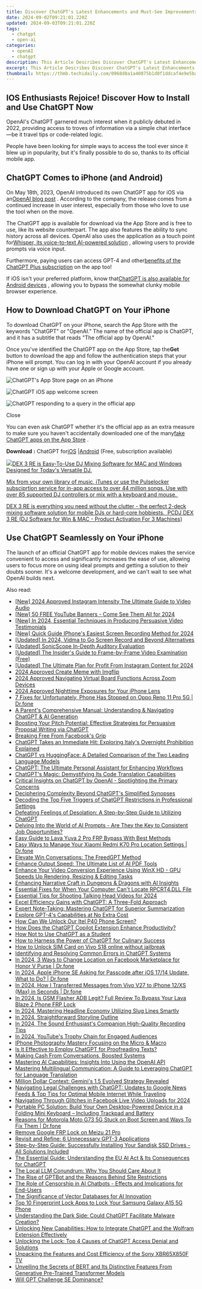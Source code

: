 ```yaml
---
title: Discover ChatGPT's Latest Enhancements and Must-See Improvements
date: 2024-09-02T09:21:01.220Z
updated: 2024-09-03T09:21:01.220Z
tags:
  - chatgpt
  - open-ai
categories:
  - openAI
  - chatgpt
description: This Article Describes Discover ChatGPT's Latest Enhancements and Must-See Improvements
excerpt: This Article Describes Discover ChatGPT's Latest Enhancements and Must-See Improvements
thumbnail: https://thmb.techidaily.com/0968d8a1a40875b1d0f1ddcaf4e9e5bab94f3c356978aa0b36076c07c7f8f9da.jpg
---
```


## IOS Enthusiasts Rejoice! Discover How to Install and Use ChatGPT Now

 OpenAI's ChatGPT garnered much interest when it publicly debuted in 2022, providing access to troves of information via a simple chat interface—be it travel tips or code-related logic.

 People have been looking for simple ways to access the tool ever since it blew up in popularity, but it's finally possible to do so, thanks to its official mobile app.

## ChatGPT Comes to iPhone (and Android)

 On May 18th, 2023, OpenAI introduced its own ChatGPT app for iOS via an[OpenAI blog post](https://openai.com/blog/introducing-the-chatgpt-app-for-ios) . According to the company, the release comes from a continued increase in user interest, especially from those who love to use the tool when on the move.

 The ChatGPT app is available for download via the App Store and is free to use, like its website counterpart. The app also features the ability to sync history across all devices. OpenAI also uses the application as a touch point for[Whisper, its voice-to-text AI-powered solution](https://www.makeuseof.com/dictate-documents-openai-whisper/) , allowing users to provide prompts via voice input.

 Furthermore, paying users can access GPT-4 and other[benefits of the ChatGPT Plus subscription](https://www.makeuseof.com/chatgpt-plus-subscription-worth-it/) on the app too!

 If iOS isn't your preferred platform, know that[ChatGPT is also available for Android devices](https://www.makeuseof.com/chatgpt-is-now-available-on-android/) , allowing you to bypass the somewhat clunky mobile browser experience.

## How to Download ChatGPT on Your iPhone

 To download ChatGPT on your iPhone, search the App Store with the keywords "ChatGPT" or "OpenAI." The name of the official app is ChatGPT, and it has a subtitle that reads "The official app by OpenAI."

 Once you've identified the ChatGPT app on the App Store, tap the**Get** button to download the app and follow the authentication steps that your iPhone will prompt. You can log in with your OpenAI account if you already have one or sign up with your Apple or Google account.

![ChatGPT's App Store page on an iPhone](https://static1.makeuseofimages.com/wordpress/wp-content/uploads/2023/08/chatgpt-s-app-store-page-on-an-iphone.jpg)

![ChatGPT iOS app welcome screen](https://static1.makeuseofimages.com/wordpress/wp-content/uploads/2023/08/chatgpt-ios-app-welcome-screen.jpg)

![ChatGPT responding to a query in the official app](https://static1.makeuseofimages.com/wordpress/wp-content/uploads/2023/08/chatgpt-responding-to-a-query-in-the-official-app.jpg)

Close

 You can even ask ChatGPT whether it's the official app as an extra measure to make sure you haven't accidentally downloaded one of the many[fake ChatGPT apps on the App Store](https://www.makeuseof.com/how-to-spot-fake-chatgpt-app-on-apple-app-store/) .

**Download** **:** ChatGPT for[iOS](http://apps.apple.com/app/openai-chatgpt/id6448311069) |[Android](https://www.anrdoezrs.net/links/7251228/type/dlg/sid/UUmuoUeUpU2025542/https://play.google.com/store/apps/details?id=com.openai.chatgpt&hl=en&gl=US) (Free, subscription available)

<!-- affiliate ads begin -->
<a href="https://shop.pcdj.com/order/checkout.php?PRODS=4698827&QTY=1&AFFILIATE=108875&CART=1"> <img src="https://secure.avangate.com/images/merchant/47f4b6321e9fd8e8f7326a6adc1a7c1e/products/dex3REpage-newmainscreenshot.png" border="0">DEX 3 RE is Easy-To-Use DJ Mixing Software for MAC and Windows Designed for Today's Versatile DJ. 

 Mix from your own library of music, iTunes or use the Pulselocker subsciprtion service for in-app access to over 44 million songs. Use with over 85 supported DJ controllers or mix with a keyboard and mouse.  

 DEX 3 RE is everything you need without the clutter - the perfect 2-deck mixing software solution for mobile DJs or hard-core hobbiests.  
 PCDJ DEX 3 RE (DJ Software for Win & MAC - Product Activation For 3 Machines)</a>
<!-- affiliate ads end -->
## Use ChatGPT Seamlessly on Your iPhone

 The launch of an official ChatGPT app for mobile devices makes the service convenient to access and significantly increases the ease of use, allowing users to focus more on using ideal prompts and getting a solution to their doubts sooner. It's a welcome development, and we can't wait to see what OpenAI builds next.


<ins class="adsbygoogle"
     style="display:block"
     data-ad-format="autorelaxed"
     data-ad-client="ca-pub-7571918770474297"
     data-ad-slot="1223367746"></ins>



<ins class="adsbygoogle"
     style="display:block"
     data-ad-client="ca-pub-7571918770474297"
     data-ad-slot="8358498916"
     data-ad-format="auto"
     data-full-width-responsive="true"></ins>

<span class="atpl-alsoreadstyle">Also read:</span>
<div><ul>
<li><a href="https://instagram-video-recordings.techidaily.com/new-2024-approved-instagram-intensity-the-ultimate-guide-to-video-audio/"><u>[New] 2024 Approved  Instagram Intensity  The Ultimate Guide to Video Audio</u></a></li>
<li><a href="https://youtube-web.techidaily.com/0-free-youtube-banners-come-see-them-all-for-2024/"><u>[New] 50 FREE YouTube Banners - Come See Them All for 2024</u></a></li>
<li><a href="https://fox-http.techidaily.com/new-in-2024-essential-techniques-in-producing-persuasive-video-testimonials/"><u>[New] In 2024, Essential Techniques in Producing Persuasive Video Testimonials</u></a></li>
<li><a href="https://screen-activity-recording.techidaily.com/new-quick-guide-iphones-easiest-screen-recording-method-for-2024/"><u>[New] Quick Guide  IPhone's Easiest Screen Recording Method for 2024</u></a></li>
<li><a href="https://digital-screen-recording.techidaily.com/updated-in-2024-vidma-to-go-screen-record-and-beyond-alternatives/"><u>[Updated] In 2024, Vidma to Go  Screen Record and Beyond Alternatives</u></a></li>
<li><a href="https://screen-activity-recording.techidaily.com/updated-sonicscope-in-depth-auditory-evaluation/"><u>[Updated] SonicScope  In-Depth Auditory Evaluation</u></a></li>
<li><a href="https://facebook-video-footage.techidaily.com/updated-the-insiders-guide-to-frame-by-frame-video-examination-free/"><u>[Updated] The Insider's Guide to Frame-by-Frame Video Examination (Free)</u></a></li>
<li><a href="https://instagram-video-recordings.techidaily.com/updated-the-ultimate-plan-for-profit-from-instagram-content-for-2024/"><u>[Updated] The Ultimate Plan for Profit From Instagram Content for 2024</u></a></li>
<li><a href="https://fox-info.techidaily.com/2024-approved-create-meme-with-imgflip/"><u>2024 Approved  Create Meme with Imgflip</u></a></li>
<li><a href="https://on-screen-recording.techidaily.com/2024-approved-navigating-virtual-board-functions-across-zoom-devices/"><u>2024 Approved  Navigating Virtual Board Functions Across Zoom Devices</u></a></li>
<li><a href="https://extra-skills.techidaily.com/2024-approved-nighttime-exposures-for-your-iphone-lens/"><u>2024 Approved  Nighttime Exposures for Your iPhone Lens</u></a></li>
<li><a href="https://howto.techidaily.com/7-fixes-for-unfortunately-phone-has-stopped-on-oppo-reno-11-pro-5g-drfone-by-drfone-fix-android-problems-fix-android-problems/"><u>7 Fixes for Unfortunately, Phone Has Stopped on Oppo Reno 11 Pro 5G | Dr.fone</u></a></li>
<li><a href="https://driver-install.techidaily.com/a-parents-comprehensive-manual-understanding-and-navigating-chatgpt-and-ai-generation/"><u>A Parent's Comprehensive Manual: Understanding & Navigating ChatGPT & AI Generation</u></a></li>
<li><a href="https://tech-hub.techidaily.com/boosting-your-pitch-potential-effective-strategies-for-persuasive-proposal-writing-via-chatgpt/"><u>Boosting Your Pitch Potential: Effective Strategies for Persuasive Proposal Writing via ChatGPT</u></a></li>
<li><a href="https://facebook.techidaily.com/breaking-free-from-facebooks-grip/"><u>Breaking Free From Facebook's Grip</u></a></li>
<li><a href="https://tech-hub.techidaily.com/chatgpt-takes-an-immediate-hit-exploring-italys-overnight-prohibition-explained/"><u>ChatGPT Takes an Immediate Hit: Exploring Italy's Overnight Prohibition Explained</u></a></li>
<li><a href="https://tech-hub.techidaily.com/chatgpt-vs-huggingface-a-detailed-comparison-of-the-two-leading-language-models/"><u>ChatGPT vs HuggingFace: A Detailed Comparison of the Two Leading Language Models</u></a></li>
<li><a href="https://tech-hub.techidaily.com/chatgpt-the-ultimate-personal-assistant-for-enhancing-workflows/"><u>ChatGPT: The Ultimate Personal Assistant for Enhancing Workflows</u></a></li>
<li><a href="https://tech-hub.techidaily.com/chatgpts-magic-demystifying-its-code-translation-capabilities/"><u>ChatGPT's Magic: Demystifying Its Code Translation Capabilities</u></a></li>
<li><a href="https://tech-hub.techidaily.com/critical-insights-on-chatgpt-by-openai-spotlighting-the-primary-concerns/"><u>Critical Insights on ChatGPT by OpenAI - Spotlighting the Primary Concerns</u></a></li>
<li><a href="https://tech-hub.techidaily.com/deciphering-complexity-beyond-chatgpts-simplified-synopses/"><u>Deciphering Complexity Beyond ChatGPT's Simplified Synopses</u></a></li>
<li><a href="https://tech-hub.techidaily.com/decoding-the-top-five-triggers-of-chatgpt-restrictions-in-professional-settings/"><u>Decoding the Top Five Triggers of ChatGPT Restrictions in Professional Settings</u></a></li>
<li><a href="https://tech-hub.techidaily.com/defeating-feelings-of-desolation-a-step-by-step-guide-to-utilizing-chatgpt/"><u>Defeating Feelings of Desolation: A Step-by-Step Guide to Utilizing ChatGPT</u></a></li>
<li><a href="https://tech-hub.techidaily.com/delving-into-the-world-of-ai-prompts-are-they-the-key-to-consistent-job-opportunities/"><u>Delving Into the World of AI Prompts - Are They the Key to Consistent Job Opportunities?</u></a></li>
<li><a href="https://android-frp.techidaily.com/easy-guide-to-lava-yuva-2-pro-frp-bypass-with-best-methods-by-drfone-android/"><u>Easy Guide to Lava Yuva 2 Pro FRP Bypass With Best Methods</u></a></li>
<li><a href="https://android-location.techidaily.com/easy-ways-to-manage-your-xiaomi-redmi-k70-pro-location-settings-drfone-by-drfone-virtual/"><u>Easy Ways to Manage Your Xiaomi Redmi K70 Pro Location Settings | Dr.fone</u></a></li>
<li><a href="https://tech-hub.techidaily.com/elevate-win-conversations-the-freedgpt-method/"><u>Elevate Win Conversations: The FreedGPT Method</u></a></li>
<li><a href="https://tech-hub.techidaily.com/enhance-output-speed-the-ultimate-list-of-ai-pdf-tools/"><u>Enhance Output Speed: The Ultimate List of AI PDF Tools</u></a></li>
<li><a href="https://some-knowledge.techidaily.com/enhance-your-video-conversion-experience-using-winx-hd-gpu-speeds-up-rendering-resizing-and-editing-tasks/"><u>Enhance Your Video Conversion Experience Using WinX HD - GPU Speeds Up Rendering, Resizing & Editing Tasks</u></a></li>
<li><a href="https://tech-hub.techidaily.com/enhancing-narrative-craft-in-dungeons-and-dragons-with-ai-insights/"><u>Enhancing Narrative Craft in Dungeons & Dragons with AI Insights</u></a></li>
<li><a href="https://techno-recovery.techidaily.com/essential-fixes-for-when-your-computer-cant-locate-rpcrt4dll-file/"><u>Essential Fixes for When Your Computer Can't Locate RPCRT4.DLL File</u></a></li>
<li><a href="https://ai-topics.techidaily.com/essential-tips-for-shooting-talking-head-videos-for-2024/"><u>Essential Tips for Shooting Talking Head Videos for 2024</u></a></li>
<li><a href="https://tech-hub.techidaily.com/excel-efficiency-gains-with-chatgpt-a-three-fold-approach/"><u>Excel Efficiency Gains with ChatGPT: A Three-Fold Approach</u></a></li>
<li><a href="https://tech-hub.techidaily.com/expert-note-taking-mastering-chatgpt-for-superior-summarization/"><u>Expert Note-Taking: Mastering ChatGPT for Superior Summarization</u></a></li>
<li><a href="https://tech-hub.techidaily.com/explore-gpt-4s-capabilities-at-no-extra-cost/"><u>Explore GPT-4's Capabilities at No Extra Cost</u></a></li>
<li><a href="https://unlock-android.techidaily.com/how-can-we-unlock-our-itel-p40-phone-screen-by-drfone-android/"><u>How Can We Unlock Our Itel P40 Phone Screen?</u></a></li>
<li><a href="https://tech-hub.techidaily.com/how-does-the-chatgpt-copilot-extension-enhance-productivity/"><u>How Does the ChatGPT Copilot Extension Enhance Productivity?</u></a></li>
<li><a href="https://tech-hub.techidaily.com/how-not-to-use-chatgpt-as-a-student/"><u>How Not to Use ChatGPT as a Student</u></a></li>
<li><a href="https://tech-hub.techidaily.com/how-to-harness-the-power-of-chatgpt-for-culinary-success/"><u>How to Harness the Power of ChatGPT for Culinary Success</u></a></li>
<li><a href="https://sim-unlock.techidaily.com/how-to-unlock-sim-card-on-vivo-s18-online-without-jailbreak-by-drfone-android/"><u>How to Unlock SIM Card on Vivo S18 online without jailbreak</u></a></li>
<li><a href="https://tech-hub.techidaily.com/identifying-and-resolving-common-errors-in-chatgpt-systems/"><u>Identifying and Resolving Common Errors in ChatGPT Systems</u></a></li>
<li><a href="https://change-location.techidaily.com/in-2024-3-ways-to-change-location-on-facebook-marketplace-for-honor-v-purse-drfone-by-drfone-virtual-android/"><u>In 2024, 3 Ways to Change Location on Facebook Marketplace for Honor V Purse | Dr.fone</u></a></li>
<li><a href="https://iphone-unlock.techidaily.com/in-2024-apple-iphone-se-asking-for-passcode-after-ios-1714-update-what-to-do-drfone-by-drfone-ios/"><u>In 2024, Apple iPhone SE Asking for Passcode after iOS 17/14 Update, What to Do? | Dr.fone</u></a></li>
<li><a href="https://android-transfer.techidaily.com/in-2024-how-i-transferred-messages-from-vivo-v27-to-iphone-12xs-max-in-seconds-drfone-by-drfone-transfer-from-android-transfer-from-android/"><u>In 2024, How I Transferred Messages from Vivo V27 to iPhone 12/XS (Max) in Seconds | Dr.fone</u></a></li>
<li><a href="https://android-frp.techidaily.com/in-2024-is-gsm-flasher-adb-legit-full-review-to-bypass-your-lava-blaze-2-phone-frp-lock-by-drfone-android/"><u>In 2024, Is GSM Flasher ADB Legit? Full Review To Bypass Your Lava Blaze 2 Phone FRP Lock</u></a></li>
<li><a href="https://fox-boxes.techidaily.com/in-2024-mastering-headline-economy-utilizing-slug-lines-smartly/"><u>In 2024, Mastering Headline Economy  Utilizing Slug Lines Smartly</u></a></li>
<li><a href="https://extra-skills.techidaily.com/in-2024-straightforward-storyline-outline/"><u>In 2024, Straightforward Storyline Outline</u></a></li>
<li><a href="https://youtube-data.techidaily.com/24-the-sound-enthusiasts-companion-high-quality-recording-tips/"><u>In 2024, The Sound Enthusiast's Companion  High-Quality Recording Tips</u></a></li>
<li><a href="https://facebook-video-share.techidaily.com/in-2024-youtubes-trophy-chain-for-engaged-audiences/"><u>In 2024, YouTube's Trophy Chain for Engaged Audiences</u></a></li>
<li><a href="https://fox-friendly.techidaily.com/iphone-photography-mastery-focusing-on-the-micro-and-macro/"><u>IPhone Photography Mastery  Focusing on the Micro & Macro</u></a></li>
<li><a href="https://tech-hub.techidaily.com/is-it-effective-to-employ-chatgpt-for-proofreading-texts/"><u>Is It Effective to Employ ChatGPT for Proofreading Texts?</u></a></li>
<li><a href="https://tech-hub.techidaily.com/making-cash-from-conversations-boosted-systems/"><u>Making Cash From Conversations, Boosted Systems</u></a></li>
<li><a href="https://tech-hub.techidaily.com/mastering-ai-capabilities-insights-into-using-the-openai-api/"><u>Mastering AI Capabilities: Insights Into Using the OpenAI API</u></a></li>
<li><a href="https://tech-hub.techidaily.com/mastering-multilingual-communication-a-guide-to-leveraging-chatgpt-for-language-translation/"><u>Mastering Multilingual Communication: A Guide to Leveraging ChatGPT for Language Translation</u></a></li>
<li><a href="https://tech-hub.techidaily.com/million-dollar-context-geminis-15-evolved-strategy-revealed/"><u>Million Dollar Context: Gemini's 1.5 Evolved Strategy Revealed</u></a></li>
<li><a href="https://tech-hub.techidaily.com/navigating-legal-challenges-with-chatgpt-updates-to-google-news-feeds-and-top-tips-for-optimal-mobile-internet-while-traveling/"><u>Navigating Legal Challenges with ChatGPT: Updates to Google News Feeds & Top Tips for Optimal Mobile Internet While Traveling</u></a></li>
<li><a href="https://facebook-video-recording.techidaily.com/navigating-through-glitches-in-facebook-live-video-uploads-for-2024/"><u>Navigating Through Glitches in Facebook Live Video Uploads for 2024</u></a></li>
<li><a href="https://tech-hub.techidaily.com/portable-pc-solution-build-your-own-desktop-powered-device-in-a-folding-mini-keyboard-including-trackpad-and-battery/"><u>Portable PC Solution: Build Your Own Desktop-Powered Device in a Folding Mini Keyboard – Including Trackpad and Battery</u></a></li>
<li><a href="https://fix-guide.techidaily.com/reasons-for-motorola-moto-g73-5g-stuck-on-boot-screen-and-ways-to-fix-them-drfone-by-drfone-fix-android-problems-fix-android-problems/"><u>Reasons for Motorola Moto G73 5G Stuck on Boot Screen and Ways To Fix Them | Dr.fone</u></a></li>
<li><a href="https://review-topics.techidaily.com/remove-google-frp-lock-on-meizu-21-pro-by-drfone-android-unlock-remove-google-frp/"><u>Remove Google FRP Lock on Meizu 21 Pro</u></a></li>
<li><a href="https://tech-hub.techidaily.com/revisit-and-refine-6-unnecessary-gpt-3-applications/"><u>Revisit and Refine: 6 Unnecessary GPT-3 Applications</u></a></li>
<li><a href="https://tech-hub.techidaily.com/step-by-step-guide-successfully-installing-your-sandisk-ssd-drives-all-solutions-included/"><u>Step-by-Step Guide: Successfully Installing Your Sandisk SSD Drives - All Solutions Included</u></a></li>
<li><a href="https://tech-hub.techidaily.com/the-essential-guide-understanding-the-eu-ai-act-and-its-consequences-for-chatgpt/"><u>The Essential Guide: Understanding the EU AI Act & Its Consequences for ChatGPT</u></a></li>
<li><a href="https://tech-hub.techidaily.com/the-local-llm-conundrum-why-you-should-care-about-it/"><u>The Local LLM Conundrum: Why You Should Care About It</u></a></li>
<li><a href="https://tech-hub.techidaily.com/the-rise-of-gptbot-and-the-reasons-behind-site-restrictions/"><u>The Rise of GPTBot and the Reasons Behind Site Restrictions</u></a></li>
<li><a href="https://tech-hub.techidaily.com/the-role-of-censorship-in-ai-chatbots-effects-and-implications-for-end-users/"><u>The Role of Censorship in AI Chatbots - Effects and Implications for End-Users</u></a></li>
<li><a href="https://tech-hub.techidaily.com/the-significance-of-vector-databases-for-ai-innovation/"><u>The Significance of Vector Databases for AI Innovation</u></a></li>
<li><a href="https://android-unlock.techidaily.com/top-10-fingerprint-lock-apps-to-lock-your-samsung-galaxy-a15-5g-phone-by-drfone-android/"><u>Top 10 Fingerprint Lock Apps to Lock Your Samsung Galaxy A15 5G Phone</u></a></li>
<li><a href="https://tech-hub.techidaily.com/understanding-the-dark-side-could-chatgpt-facilitate-malware-creation/"><u>Understanding the Dark Side: Could ChatGPT Facilitate Malware Creation?</u></a></li>
<li><a href="https://tech-hub.techidaily.com/unlocking-new-capabilities-how-to-integrate-chatgpt-and-the-wolfram-extension-effectively/"><u>Unlocking New Capabilities: How to Integrate ChatGPT and the Wolfram Extension Effectively</u></a></li>
<li><a href="https://tech-hub.techidaily.com/unlocking-the-lock-top-4-causes-of-chatgpt-access-denial-and-solutions/"><u>Unlocking the Lock: Top 4 Causes of ChatGPT Access Denial and Solutions</u></a></li>
<li><a href="https://buynow-reviews.techidaily.com/1722745124861-unpacking-the-features-and-cost-efficiency-of-the-sony-xbr65x850f-tv/"><u>Unpacking the Features and Cost Efficiency of the Sony XBR65X850F TV</u></a></li>
<li><a href="https://tech-hub.techidaily.com/unveiling-the-secrets-of-bert-and-its-distinctive-features-from-generative-pre-trained-transformer-models/"><u>Unveiling the Secrets of BERT and Its Distinctive Features From Generative Pre-Trained Transformer Models</u></a></li>
<li><a href="https://tech-hub.techidaily.com/will-gpt-challenge-se-dominance/"><u>Will GPT Challenge SE Dominance?</u></a></li>
</ul></div>
